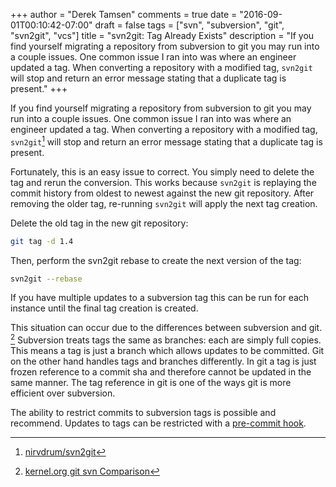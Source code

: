 +++
author = "Derek Tamsen"
comments = true
date = "2016-09-01T00:10:42-07:00"
draft = false
tags = ["svn", "subversion", "git", "svn2git", "vcs"]
title = "svn2git: Tag Already Exists"
description = "If you find yourself migrating a repository from subversion to git you may run into a couple issues. One common issue I ran into was where an engineer updated a tag. When converting a repository with a modified tag, `svn2git` will stop and return an error message stating that a duplicate tag is present."
+++

If you find yourself migrating a repository from subversion to git you may run into a couple issues. One common issue I ran into was where an engineer updated a tag. When converting a repository with a modified tag, `svn2git`[^svn2gitrepo] will stop and return an error message stating that a duplicate tag is present.

Fortunately, this is an easy issue to correct. You simply need to delete the tag and rerun the conversion. This works because `svn2git` is replaying the commit history from oldest to newest against the new git repository. After removing the older tag, re-running `svn2git` will apply the next tag creation.

Delete the old tag in the new git repository:
```sh
git tag -d 1.4
```

Then, perform the svn2git rebase to create the next version of the tag:
```sh
svn2git --rebase
```

If you have multiple updates to a subversion tag this can be run for each instance until the final tag creation is created.

This situation can occur due to the differences between subversion and git. [^gitsvncomparison] Subversion treats tags the same as branches: each are simply full copies. This means a tag is just a branch which allows updates to be committed. Git on the other hand handles tags and branches differently. In git a tag is just frozen reference to a commit sha and therefore cannot be updated in the same manner. The tag reference in git is one of the ways git is more efficient over subversion.

The ability to restrict commits to subversion tags is possible and recommend. Updates to tags can be restricted with a [pre-commit hook](https://gist.github.com/derektamsen/7e7c24e0ea18f26a3ab8737f767b0b9d).

[^svn2gitrepo]: [nirvdrum/svn2git](https://github.com/nirvdrum/svn2git)
[^gitsvncomparison]: [kernel.org git svn Comparison](https://git.wiki.kernel.org/index.php/GitSvnComparison)
